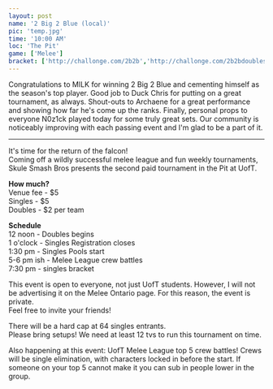```yaml
---
layout: post
name: '2 Big 2 Blue (local)'
pic: 'temp.jpg'
time: '10:00 AM'
loc: 'The Pit'
game: ['Melee']
bracket: ['http://challonge.com/2b2b','http://challonge.com/2b2bdoubles']
---
```


Congratulations to MILK for winning 2 Big 2 Blue and cementing himself as the season's top player. Good job to Duck Chris for putting on a great tournament, as always. Shout-outs to Archaene for a great performance and showing how far he's come up the ranks. Finally, personal props to everyone N0z1ck played today for some truly great sets. Our community is noticeably improving with each passing event and I'm glad to be a part of it.

<hr />

It's time for the return of the falcon!  
Coming off a wildly successful melee league and fun weekly tournaments, Skule Smash Bros presents the second paid tournament in the Pit at UofT.

**How much?**  
Venue fee - $5  
Singles - $5  
Doubles - $2 per team

**Schedule**  
12 noon - Doubles begins  
1 o'clock - Singles Registration closes  
1:30 pm - Singles Pools start  
5-6 pm ish - Melee League crew battles  
7:30 pm - singles bracket

This event is open to everyone, not just UofT students. However, I will not be advertising it on the Melee Ontario page. For this reason, the event is private.  
Feel free to invite your friends!

There will be a hard cap at 64 singles entrants.  
Please bring setups! We need at least 12 tvs to run this tournament on time.

Also happening at this event: UofT Melee League top 5 crew battles! Crews will be single elimination, with characters locked in before the start. If someone on your top 5 cannot make it you can sub in people lower in the group.